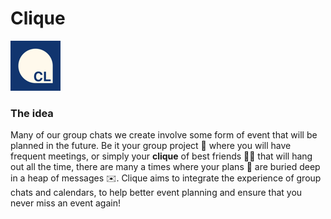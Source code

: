 # Clique
![Logo](https://github.com/clique-orbital/clique2/blob/master/ios/RNFirebaseStarter/Images.xcassets/AppIcon.appiconset/icon-40%402x.png)

### The idea
Many of our group chats we create involve some form of event that will be planned in the future. Be it your group project :file_folder: where you will have frequent meetings, or simply your **clique** of best friends :two_women_holding_hands::two_men_holding_hands: that will hang out all the time, there are many a times where your plans :date: are buried deep in a heap of messages :envelope:. Clique aims to integrate the experience of group chats and calendars, to help better event planning and ensure that you never miss an event again!

